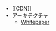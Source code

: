 - [[CDN]]
- アーキテクチャ
	- [Whitepaper](https://info.cloudflare.com/rs/713-XSC-918/images/Whitepaper_Cloudflare-CDN-Reference-Architecture_Japanese_20220411.pdf)
